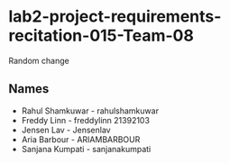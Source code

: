 # lab2-project-requirements-recitation-015-Team-08

Random change
## Names
* Rahul Shamkuwar - rahulshamkuwar
* Freddy Linn - freddylinn 21392103
* Jensen Lav - Jensenlav
* Aria Barbour - ARIAMBARBOUR
* Sanjana Kumpati - sanjanakumpati
